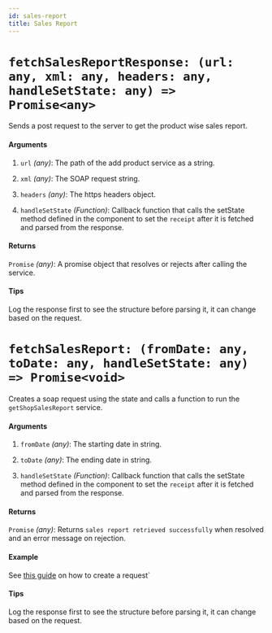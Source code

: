 ```yaml
---
id: sales-report
title: Sales Report
---
```


# `fetchSalesReportResponse: (url: any, xml: any, headers: any, handleSetState: any) => Promise<any>`

Sends a post request to the server to get the product wise sales report.

#### Arguments

1. `url` _(any)_: The path of the add product service as a string.

2. `xml` _(any)_: The SOAP request string.

3. `headers` _(any)_: The https headers object.

4. `handleSetState` _(Function)_: Callback function that calls the setState method defined in the component to set the `receipt` after it is fetched and parsed from the response.

#### Returns

`Promise` _(any)_: A promise object that resolves or rejects after calling the service.

#### Tips

Log the response first to see the structure before parsing it, it can change based on the request.

# `fetchSalesReport: (fromDate: any, toDate: any, handleSetState: any) => Promise<void>`

Creates a soap request using the state and calls a function to run the `getShopSalesReport` service.

#### Arguments

1. `fromDate` _(any)_: The starting date in string.

1. `toDate` _(any)_: The ending date in string.

1. `handleSetState` _(Function)_: Callback function that calls the setState method defined in the component to set the `receipt` after it is fetched and parsed from the response.

#### Returns

`Promise` _(any)_: Returns `sales report retrieved successfully` when resolved and an error message on rejection.

#### Example

See [this guide](../guides/adding-processes) on how to create a request`

#### Tips

Log the response first to see the structure before parsing it, it can change based on the request.

